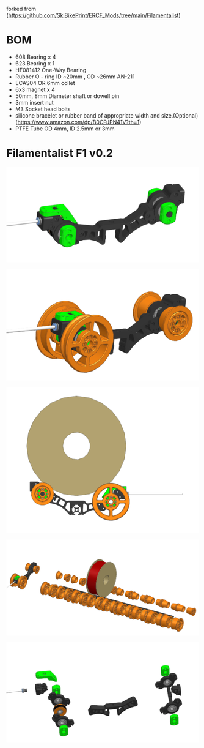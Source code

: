forked from (https://github.com/SkiBikePrint/ERCF_Mods/tree/main/Filamentalist)

# BOM

- 608 Bearing x 4
- 623 Bearing x 1
- HF081412 One-Way Bearing
- Rubber O - ring ID ~20mm , OD ~26mm AN-211
- ECAS04 OR 6mm collet
- 6x3 magnet x 4
- 50mm, 8mm Diameter shaft or dowell pin
- 3mm insert nut
- M3 Socket head bolts
- silicone bracelet or rubber band of appropriate width and size.(Optional) (https://www.amazon.com/dp/B0CPJPN41V?th=1)
- PTFE Tube OD 4mm, ID 2.5mm or 3mm

# Filamentalist F1 v0.2

![image](https://raw.githubusercontent.com/v6cl/Filamentalist/main/F1mod/0.2v/IMAGE/1.png)

![image](https://raw.githubusercontent.com/v6cl/Filamentalist/main/F1mod/0.2v/IMAGE/2.png)

![image](https://raw.githubusercontent.com/v6cl/Filamentalist/main/F1mod/0.2v/IMAGE/3.png)

![image](https://raw.githubusercontent.com/v6cl/Filamentalist/main/F1mod/0.2v/IMAGE/4.png)

![image](https://raw.githubusercontent.com/v6cl/Filamentalist/main/F1mod/0.2v/IMAGE/5.png)
